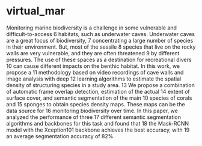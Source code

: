 # virtual_mar
Monitoring marine biodiversity is a challenge in some vulnerable and difficult-to-access 6 habitats, such as underwater caves. Underwater caves are a great focus of biodiversity, 7 concentrating a large number of species in their environment. But, most of the sessile 8 species that live on the rocky walls are very vulnerable, and they are often threatened 9 by different pressures. The use of these spaces as a destination for recreational divers 10 can cause different impacts on the benthic habitat. In this work, we propose a 11 methodology based on video recordings of cave walls and image analysis with deep 12 learning algorithms to estimate the spatial density of structuring species in a study area. 13 We propose a combination of automatic frame overlap detection, estimation of the actual 14 extent of surface cover, and semantic segmentation of the main 10 species of corals and 15 sponges to obtain species density maps. These maps can be the data source for 16 monitoring biodiversity over time. In this paper, we analyzed the performance of three 17 different semantic segmentation algorithms and backbones for this task and found that 18 the Mask-RCNN model with the Xception101 backbone achieves the best accuracy, with 19 an average segmentation accuracy of 82%.
